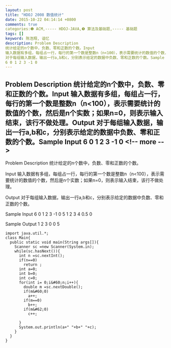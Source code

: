 ```yaml
---
layout: post
title: "HDOJ 2008 数值统计"
date: 2015-10-22 04:14:14 +0800
comments: true
categories:❶ ACM,----- HDOJ-JAVA,❺ 算法及基础题,----- 基础题
tags: []
keyword: 陈浩翔, 谙忆
description: Problem Description 
统计给定的n个数中，负数、零和正数的个数。Input 
输入数据有多组，每组占一行，每行的第一个数是整数n（n<100），表示需要统计的数值的个数，然后是n个实数；如果n=0，则表示输入结束，该行不做处理。Output 
对于每组输入数据，输出一行a,b和c，分别表示给定的数据中负数、零和正数的个数。Sample Input 
6 0 1 2 3 -1 0 
---
```



Problem Description 
统计给定的n个数中，负数、零和正数的个数。Input 
输入数据有多组，每组占一行，每行的第一个数是整数n（n&#60;100），表示需要统计的数值的个数，然后是n个实数；如果n=0，则表示输入结束，该行不做处理。Output 
对于每组输入数据，输出一行a,b和c，分别表示给定的数据中负数、零和正数的个数。Sample Input 
6 0 1 2 3 -1 0
&#60;!-- more --&#62;
----------

Problem Description
统计给定的n个数中，负数、零和正数的个数。
 

Input
输入数据有多组，每组占一行，每行的第一个数是整数n（n&#60;100），表示需要统计的数值的个数，然后是n个实数；如果n=0，则表示输入结束，该行不做处理。
 

Output
对于每组输入数据，输出一行a,b和c，分别表示给定的数据中负数、零和正数的个数。
 

Sample Input
6 0 1 2 3 -1 0
5 1 2 3 4 0.5
0 
 

Sample Output
1 2 3
0 0 5
 

```
import java.util.*;
class Main{
  public static void main(String args[]){
    Scanner sc =new Scanner(System.in);
    while(sc.hasNext()){
      int n =sc.nextInt();
      if(n==0)
        return ;
      int a=0;
      int b=0;
      int c=0;
      for(int i= 0;i&#60;n;i++){
        double m =sc.nextDouble();
        if(m&#60;0)
          a++;
        if(m==0)
          b++;
        if(m&#62;0)
          c++;
       
      }
      System.out.println(a+" "+b+" "+c);
    }
  }
}
```